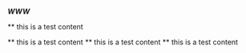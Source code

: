 ***WWW***

** this is a test content

** this is a test content
** this is a test content
** this is a test content